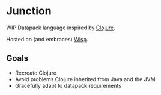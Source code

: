 # Junction

WIP Datapack language inspired by [Clojure](clojure.md).

Hosted on (and embraces) [Wisp](wisp.md).

## Goals

- Recreate Clojure
- Avoid problems Clojure inherited from Java and the JVM
- Gracefully adapt to datapack requirements
